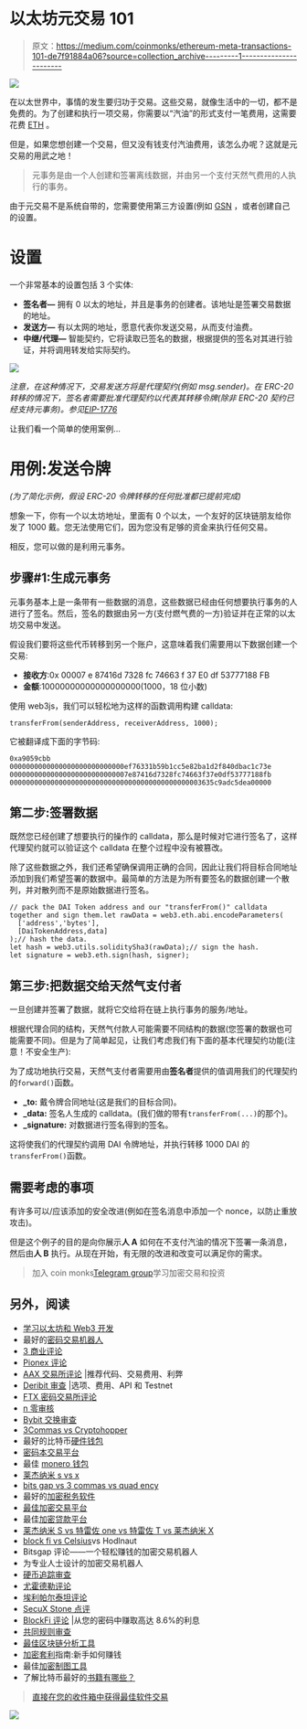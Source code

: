 # 以太坊元交易 101

> 原文：<https://medium.com/coinmonks/ethereum-meta-transactions-101-de7f91884a06?source=collection_archive---------1----------------------->

![](img/15e0560af51e9f52b1784b679d8fa633.png)

在以太世界中，事情的发生要归功于交易。这些交易，就像生活中的一切，都不是免费的。为了创建和执行一项交易，你需要以“汽油”的形式支付一笔费用，这需要花费 [ETH](https://coinmarketcap.com/currencies/ethereum/) 。

但是，如果您想创建一个交易，但又没有钱支付汽油费用，该怎么办呢？这就是元交易的用武之地！

> 元事务是由一个人创建和签署离线数据，并由另一个支付天然气费用的人执行的事务。

由于元交易不是系统自带的，您需要使用第三方设置(例如 [GSN](https://opengsn.org/) ，或者创建自己的设置。

# 设置

一个非常基本的设置包括 3 个实体:

*   **签名者—** 拥有 0 以太的地址，并且是事务的创建者。该地址是签署交易数据的地址。
*   **发送方—** 有以太网的地址，愿意代表你发送交易，从而支付油费。
*   **中继/代理—** 智能契约，它将读取已签名的数据，根据提供的签名对其进行验证，并将调用转发给实际契约。

![](img/47e37b465ad9fc9ba8ccc79c921cee23.png)

*注意，在这种情况下，交易发送方将是代理契约(例如 msg.sender)。在 ERC-20 转移的情况下，签名者需要批准代理契约以代表其转移令牌(除非 ERC-20 契约已经支持元事务)。参见*[*EIP-1776*](https://github.com/ethereum/EIPs/issues/1776)

让我们看一个简单的使用案例…

# 用例:发送令牌

*(为了简化示例，假设 ERC-20 令牌转移的任何批准都已提前完成)*

想象一下，你有一个以太坊地址，里面有 0 个以太，一个友好的区块链朋友给你发了 1000 戴。您无法使用它们，因为您没有足够的资金来执行任何交易。

相反，您可以做的是利用元事务。

## 步骤#1:生成元事务

元事务基本上是一条带有一些数据的消息，这些数据已经由任何想要执行事务的人进行了签名。然后，签名的数据由另一方(支付燃气费的一方)验证并在正常的以太坊交易中发送。

假设我们要将这些代币转移到另一个账户，这意味着我们需要用以下数据创建一个交易:

*   **接收方**:0x 00007 e 87416d 7328 fc 74663 f 37 E0 df 53777188 FB
*   **金额**:10000000000000000000(1000，18 位小数)

使用 web3js，我们可以轻松地为这样的函数调用构建 calldata:

`transferFrom(senderAddress, receiverAddress, 1000);`

它被翻译成下面的字节码:

```
0xa9059cbb
0000000000000000000000000000ef76331b59b1cc5e82ba1d2f840dbac1c73e
00000000000000000000000000007e87416d7328fc74663f37e0df53777188fb
00000000000000000000000000000000000000000000003635c9adc5dea00000
```

## 第二步:签署数据

既然您已经创建了想要执行的操作的 calldata，那么是时候对它进行签名了，这样代理契约就可以验证这个 calldata 在整个过程中没有被篡改。

除了这些数据之外，我们还希望确保调用正确的合同，因此让我们将目标合同地址添加到我们希望签署的数据中。最简单的方法是为所有要签名的数据创建一个散列，并对散列而不是原始数据进行签名。

```
// pack the DAI Token address and our "transferFrom()" calldata together and sign them.let rawData = web3.eth.abi.encodeParameters(
  ['address','bytes'],
  [DaiTokenAddress,data]
);// hash the data.
let hash = web3.utils.soliditySha3(rawData);// sign the hash.
let signature = web3.eth.sign(hash, signer);
```

## 第三步:把数据交给天然气支付者

一旦创建并签署了数据，就将它交给将在链上执行事务的服务/地址。

根据代理合同的结构，天然气付款人可能需要不同结构的数据(您签署的数据也可能需要不同)。但是为了简单起见，让我们考虑我们有下面的基本代理契约功能(注意！不安全生产):

为了成功地执行交易，天然气支付者需要用由**签名者**提供的值调用我们的代理契约的`forward()`函数。

*   **_to:** 戴令牌合同地址(这是我们的目标合同)。
*   **_data:** 签名人生成的 calldata。(我们做的带有`transferFrom(...)`的那个)。
*   **_signature:** 对数据进行签名得到的签名。

这将使我们的代理契约调用 DAI 令牌地址，并执行转移 1000 DAI 的`transferFrom()`函数。

## 需要考虑的事项

有许多可以/应该添加的安全改进(例如在签名消息中添加一个 nonce，以防止重放攻击)。

但是这个例子的目的是向你展示**人 A** 如何在不支付汽油的情况下签署一条消息，然后由**人 B** 执行。从现在开始，有无限的改进和改变可以满足你的需求。

> 加入 coin monks[Telegram group](https://t.me/joinchat/EPmjKpNYwRMsBI4p)学习加密交易和投资

## 另外，阅读

*   [学习以太坊和 Web3 开发](http://blog.coincodecap.com/go/learn)
*   最好的[密码交易机器人](/coinmonks/crypto-trading-bot-c2ffce8acb2a)
*   [3 商业评论](/coinmonks/3commas-review-an-excellent-crypto-trading-bot-2020-1313a58bec92)
*   [Pionex 评论](/coinmonks/pionex-review-exchange-with-crypto-trading-bot-1e459d0191ea)
*   [AAX 交易所评论](/coinmonks/aax-exchange-review-2021-67c5ea09330c) |推荐代码、交易费用、利弊
*   [Deribit 审查](/coinmonks/deribit-review-options-fees-apis-and-testnet-2ca16c4bbdb2) |选项、费用、API 和 Testnet
*   [FTX 密码交易所评论](/coinmonks/ftx-crypto-exchange-review-53664ac1198f)
*   [n 零审核](/coinmonks/ngrave-zero-review-c465cf8307fc)
*   [Bybit 交换审查](/coinmonks/bybit-exchange-review-dbd570019b71)
*   [3Commas vs Cryptohopper](/coinmonks/3commas-vs-pionex-vs-cryptohopper-best-crypto-bot-6a98d2baa203)
*   最好的比特币[硬件钱包](/coinmonks/the-best-cryptocurrency-hardware-wallets-of-2020-e28b1c124069?source=friends_link&sk=324dd9ff8556ab578d71e7ad7658ad7c)
*   [密码本交易平台](/coinmonks/top-10-crypto-copy-trading-platforms-for-beginners-d0c37c7d698c)
*   最佳 [monero 钱包](https://blog.coincodecap.com/best-monero-wallets)
*   [莱杰纳米 s vs x](https://blog.coincodecap.com/ledger-nano-s-vs-x)
*   [bits gap vs 3 commas vs quad ency](https://blog.coincodecap.com/bitsgap-3commas-quadency)
*   最好的[加密税务软件](/coinmonks/best-crypto-tax-tool-for-my-money-72d4b430816b)
*   [最佳加密交易平台](/coinmonks/the-best-crypto-trading-platforms-in-2020-the-definitive-guide-updated-c72f8b874555)
*   最佳[加密贷款平台](/coinmonks/top-5-crypto-lending-platforms-in-2020-that-you-need-to-know-a1b675cec3fa)
*   [莱杰纳米 S vs 特雷佐 one vs 特雷佐 T vs 莱杰纳米 X](https://blog.coincodecap.com/ledger-nano-s-vs-trezor-one-ledger-nano-x-trezor-t)
*   [block fi vs Celsius](/coinmonks/blockfi-vs-celsius-vs-hodlnaut-8a1cc8c26630)vs Hodlnaut
*   Bitsgap 评论——一个轻松赚钱的加密交易机器人
*   为专业人士设计的加密交易机器人
*   [硬币追踪审查](/coinmonks/cointracking-review-a-reliable-cryptocurrency-tax-software-5114e3eb5737)
*   [尤霍德勒评论](/coinmonks/youhodler-4-easy-ways-to-make-money-98969b9689f2)
*   [埃利帕尔泰坦评论](/coinmonks/ellipal-titan-review-85e9071dd029)
*   [SecuX Stone 点评](https://blog.coincodecap.com/secux-stone-hardware-wallet-review)
*   [BlockFi 评论](/coinmonks/blockfi-review-53096053c097) |从您的密码中赚取高达 8.6%的利息
*   [共同规则审查](https://blog.coincodecap.com/coinrule-review-a-perfect-trading-bot)
*   [最佳区块链分析工具](https://bitquery.io/blog/best-blockchain-analysis-tools-and-software)
*   [加密套利](/coinmonks/crypto-arbitrage-guide-how-to-make-money-as-a-beginner-62bfe5c868f6)指南:新手如何赚钱
*   最佳[加密制图工具](/coinmonks/what-are-the-best-charting-platforms-for-cryptocurrency-trading-85aade584d80)
*   了解比特币最好的[书籍有哪些？](/coinmonks/what-are-the-best-books-to-learn-bitcoin-409aeb9aff4b)

> [直接在您的收件箱中获得最佳软件交易](/coinmonks/newsletters/coinmonks)

[![](img/160ce73bd06d46c2250251e7d5969f9d.png)](https://medium.com/coinmonks/newsletters/coinmonks)